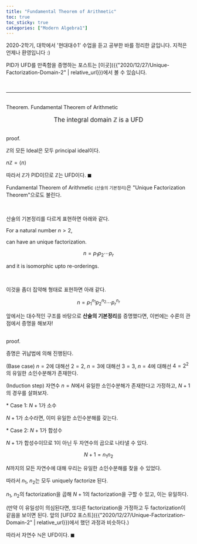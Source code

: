 ```yaml
---
title: "Fundamental Theorem of Arithmetic"
toc: true
toc_sticky: true
categories: ["Modern Algebra1"]
---
```



2020-2학기, 대학에서 '현대대수1' 수업을 듣고 공부한 바를 정리한 글입니다. 지적은 언제나 환영입니다 :)

PID가 UFD를 만족함을 증명하는 포스트는 [이곳]({{"2020/12/27/Unique-Factorization-Domain-2" | relative_url}})에서 볼 수 있습니다.

<br>
<hr>

<br><span class="statement-title">Theorem.</span> Fundamental Theorem of Arithmetic<br>

<div class="statement" style="text-align:center" markdown="1">

<big>The integral domain $\mathbb{Z}$ is a UFD</big>

</div>

<br><span class="statement-title">proof.</span><br>

<div class="math-statement" markdown="1">

$\mathbb{Z}$의 모든 Ideal은 모두 principal ideal이다.

$n\mathbb{Z} = \left< n \right>$

따라서 $\mathbb{Z}$가 PID이므로 $\mathbb{Z}$는 UFD이다. $\blacksquare$

</div>

Fundamental Theorem of Arithmetic <small>(산술의 기본정리)</small>은 "Unique Factorization Theorem"으로도 불린다.

<br>

산술의 기본정리를 다르게 표현하면 아래와 같다.

<div class="notice" markdown="1">

For a natural number $n > 2$,

can have an unique factorization.

$$
n = p_1 p_2 \cdots p_r
$$

and it is isomorphic upto re-orderings.

<br>

이것을 좀더 집약해 형태로 표현하면 아래 같다.

$$
n = p_1^{n_1} p_2^{n_2} \cdots p_r^{n_r}
$$

</div>

앞에서는 대수적인 구조를 바탕으로 **산술의 기본정리**를 증명했다면, 이번에는 수론의 관점에서 증명을 해보자!

<br><span class="statement-title">proof.</span><br>

<div class="math-statement" markdown="1">

증명은 귀납법에 의해 진행된다.

(Base case) $n=2$에 대해선 $2=2$, $n=3$에 대해선 $3=3$, $n=4$에 대해선 $4=2^2$의 유일한 소인수분해가 존재한다.

(Induction step) 자연수 $n=N$에서 유일한 소인수분해가 존재한다고 가정하고, $N+1$의 경우를 살펴보자.

\* Case 1: $N+1$가 소수

$N+1$가 소수라면, 이미 유일한 소인수분해를 갖는다.

\* Case 2: $N+1$가 합성수

$N+1$가 합성수이므로 1이 아닌 두 자연수의 곱으로 나타낼 수 있다.

$$
N+1 = n_1 n_2
$$

$N$까지의 모든 자연수에 대해 우리는 유일한 소인수분해를 찾을 수 있었다.

따라서 $n_1$, $n_2$는 모두 uniquely factorize 된다.

$n_1$, $n_2$의 factorization을 곱해 $N+1$의 factorization을 구할 수 있고, 이는 유일하다.

(만약 이 유일성이 의심된다면, 또다른 factorization을 가정하고 두 factorization이 같음을 보이면 된다. 앞의 [UFD2 포스트]({{"2020/12/27/Unique-Factorization-Domain-2" | relative_url}})에서 했던 과정과 비슷하다.)

따라서 자연수 $\mathbb{N}$은 UFD이다. $\blacksquare$

</div>

